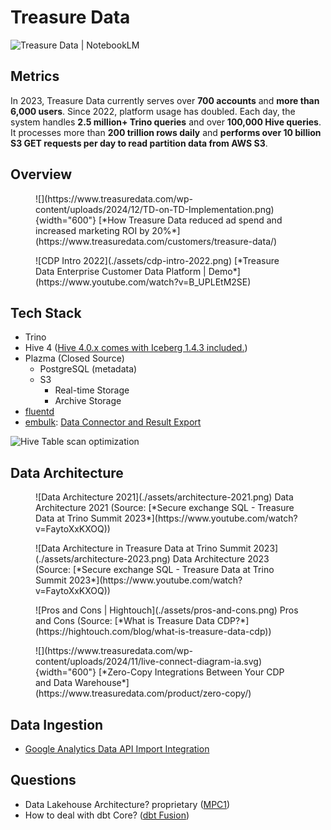 # Treasure Data

![Treasure Data | NotebookLM](https://notebooklm.google.com/notebook/2bdc1ccd-6c59-4675-ac74-6a8ecda93643)


## Metrics

In 2023, Treasure Data currently serves over **700 accounts** and **more than 6,000 users**. Since 2022, platform usage has doubled. Each day, the system handles **2.5 million+ Trino queries** and over **100,000 Hive queries**. It processes more than **200 trillion rows daily** and **performs over 10 billion S3 GET requests per day to read partition data from AWS S3**.

## Overview

<figure markdown="span">
  ![](https://www.treasuredata.com/wp-content/uploads/2024/12/TD-on-TD-Implementation.png){width="600"}
  [*How Treasure Data reduced ad spend and increased marketing ROI by 20%*](https://www.treasuredata.com/customers/treasure-data/)
</figure>

<figure markdown="span">
  ![CDP Intro 2022](./assets/cdp-intro-2022.png)
  [*Treasure Data Enterprise Customer Data Platform | Demo*](https://www.youtube.com/watch?v=B_UPLEtM2SE)
</figure>


## Tech Stack

- Trino
- Hive 4 ([Hive 4.0.x comes with Iceberg 1.4.3 included.](https://iceberg.apache.org/docs/latest/hive/#feature-support))
- Plazma (Closed Source)
    - PostgreSQL (metadata)
    - S3
        - Real-time Storage
        - Archive Storage
- [fluentd](https://github.com/fluent/fluentd)
- [embulk](https://github.com/embulk/embulk): [Data Connector and Result Export](https://api-docs.treasuredata.com/blog/embulk-in-td/)

![Hive Table scan optimization](https://api-docs.treasuredata.com/static/f28b686ba570ef76e5e4598f687a8131/c6bbc/plazma-architecture.png)


## Data Architecture

<figure markdown="span">
  ![Data Architecture 2021](./assets/architecture-2021.png)
  Data Architecture 2021 (Source: [*Secure exchange SQL - Treasure Data at Trino Summit 2023*](https://www.youtube.com/watch?v=FaytoXxKXOQ))
</figure>

<figure markdown="span">
  ![Data Architecture in Treasure Data at Trino Summit 2023](./assets/architecture-2023.png)
  Data Architecture 2023 (Source: [*Secure exchange SQL - Treasure Data at Trino Summit 2023*](https://www.youtube.com/watch?v=FaytoXxKXOQ))
</figure>

<figure markdown="span">
  ![Pros and Cons | Hightouch](./assets/pros-and-cons.png)
  Pros and Cons (Source: [*What is Treasure Data CDP?*](https://hightouch.com/blog/what-is-treasure-data-cdp))
</figure>

<figure markdown="span">
  ![](https://www.treasuredata.com/wp-content/uploads/2024/11/live-connect-diagram-ia.svg){width="600"}
  [*Zero-Copy Integrations Between Your CDP and Data Warehouse*](https://www.treasuredata.com/product/zero-copy/)
</figure>


## Data Ingestion

- [Google Analytics Data API Import Integration](https://docs.treasuredata.com/articles/#!int/Google-Analytics-Data-API-Import-Integration)


## Questions

- Data Lakehouse Architecture? proprietary ([MPC1](https://api-docs.treasuredata.com/blog/hive-table-scan-optimization/))
- How to deal with dbt Core? ([dbt Fusion](https://www.getdbt.com/blog/new-code-new-license-understanding-the-new-license-for-the-dbt-fusion-engine))
